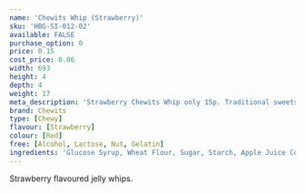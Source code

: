 ```yaml
---
name: 'Chewits Whip (Strawberry)'
sku: 'HBG-SI-012-02'
available: FALSE
purchase_option: 0
price: 0.15
cost_price: 0.06
width: 693
height: 4
depth: 4
weight: 17
meta_description: 'Strawberry Chewits Whip only 15p. Traditional sweets and more at Humbugs Confectionery Store. Specialists in satisfying your sweet tooth!'
brand: Chewits
type: [Chewy]
flavour: [Strawberry]
colour: [Red]
free: [Alcohol, Lactose, Nut, Gelatin]
ingredients: 'Glucose Syrup, Wheat Flour, Sugar, Starch, Apple Juice Concentrate, Hydrogenated Vegetable Oil, Citric Acid, Flavouring, Glazing Agent (Shellac), Emulsifier (E471), Colours: E102, E133'
---
```

Strawberry flavoured jelly whips.